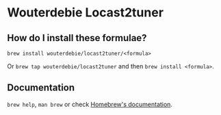 # Wouterdebie Locast2tuner

## How do I install these formulae?

`brew install wouterdebie/locast2tuner/<formula>`

Or `brew tap wouterdebie/locast2tuner` and then `brew install <formula>`.

## Documentation

`brew help`, `man brew` or check [Homebrew's documentation](https://docs.brew.sh).
